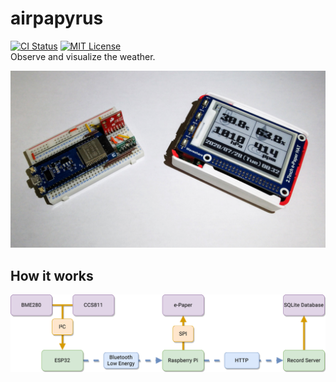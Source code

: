 # airpapyrus
[![CI Status](https://github.com/ciffelia/airpapyrus/workflows/CI/badge.svg?branch=master)](https://github.com/ciffelia/airpapyrus/actions?query=workflow%3ACI+branch%3Amaster)
[![MIT License](https://img.shields.io/badge/license-MIT-brightgreen.svg?style=flat)](LICENSE)  
Observe and visualize the weather.

<p align="center">
  <img src="image/photo.jpg" alt="photo" />
</p>

## How it works
<p align="center">
  <img src="image/how_it_works.png" alt="diagram" />
</p>
